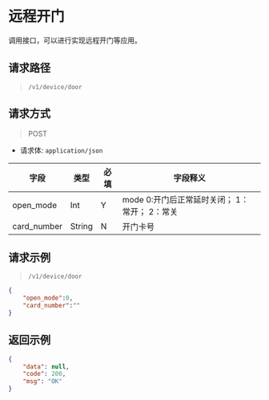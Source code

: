 # 远程开门

调用接口，可以进行实现远程开门等应用。


## 请求路径

> `​/v1​/device​/door`

## 请求方式

> POST

- 请求体: `application/json`

| 字段        | 类型   | 必填 | 字段释义                                          |
|-------------|--------|------|-----------------------------------------------|
| open_mode   | Int    | Y    | mode 0:开门后正常延时关闭； 1：常开； 2：常关 |
| card_number | String | N    | 开门卡号                                      |

## 请求示例

> `​/v1​/device​/door`

```json
{
    "open_mode":0,
    "card_number":""
}
```

## 返回示例

```json
{
    "data": null,
    "code": 200,
    "msg": "OK"
}
```